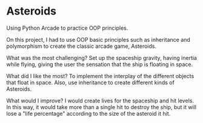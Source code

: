 # Asteroids
Using Python Arcade to practice OOP principles.

On this project, I had to use OOP basic principles such as inheritance and polymorphism to create the classic arcade game, Asteroids.

What was the most challenging?
Set up the spaceship gravity, having inertia while flying, giving the user the sensation that the ship is floating in space.

What did I like the most?
To implement the interplay of the different objects that float in space. Also, use inheritance to create different kinds of Asteroids.

What would I improve?
I would create lives for the spaceship and hit levels. In this way, it would take more than a single hit to destroy the ship, but it will lose a "life percentage" according to the size of the asteroid it hit.
